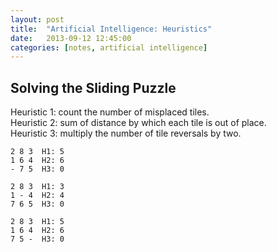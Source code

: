 ```yaml
---
layout: post
title:  "Artificial Intelligence: Heuristics"
date:   2013-09-12 12:45:00
categories: [notes, artificial intelligence]
---
```


## Solving the Sliding Puzzle

Heuristic 1: count the number of misplaced tiles.<br>
Heuristic 2: sum of distance by which each tile is out of place.<br>
Heuristic 3: multiply the number of tile reversals by two.<br>

```
2 8 3  H1: 5
1 6 4  H2: 6
- 7 5  H3: 0

2 8 3  H1: 3
1 - 4  H2: 4
7 6 5  H3: 0

2 8 3  H1: 5
1 6 4  H2: 6
7 5 -  H3: 0
```
